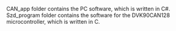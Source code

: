 CAN_app folder contains the PC software, which is written in C#.
Szd_program folder contains the software for the DVK90CAN128 microcontroller, which is written in C.
